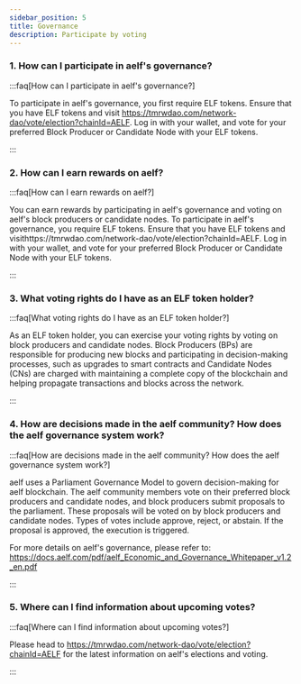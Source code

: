 ```yaml
---
sidebar_position: 5
title: Governance
description: Participate by voting
---
```


<head>
  <html itemscope itemtype="https://schema.org/FAQPage" />
</head>

### 1. How can I participate in aelf's governance?

:::faq[How can I participate in aelf's governance?]

To participate in aelf's governance, you first require ELF tokens. Ensure that you have ELF tokens and visit https://tmrwdao.com/network-dao/vote/election?chainId=AELF. Log in with your wallet, and vote for your preferred Block Producer or Candidate Node with your ELF tokens.

:::

### 2. How can I earn rewards on aelf?

:::faq[How can I earn rewards on aelf?]

You can earn rewards by participating in aelf's governance and voting on aelf's block producers or candidate nodes. To participate in aelf's governance, you require ELF tokens. Ensure that you have ELF tokens and visithttps://tmrwdao.com/network-dao/vote/election?chainId=AELF. Log in with your wallet, and vote for your preferred Block Producer or Candidate Node with your ELF tokens.

:::

### 3. What voting rights do I have as an ELF token holder?

:::faq[What voting rights do I have as an ELF token holder?]

As an ELF token holder, you can exercise your voting rights by voting on block producers and candidate nodes. Block Producers (BPs) are responsible for producing new blocks and participating in decision-making processes, such as upgrades to smart contracts and Candidate Nodes (CNs) are charged with maintaining a complete copy of the blockchain and helping propagate transactions and blocks across the network.

:::

### 4. How are decisions made in the aelf community? How does the aelf governance system work?

:::faq[How are decisions made in the aelf community? How does the aelf governance system work?]

aelf uses a Parliament Governance Model to govern decision-making for aelf blockchain. The aelf community members vote on their preferred block producers and candidate nodes, and block producers submit proposals to the parliament. These proposals will be voted on by block producers and candidate nodes. Types of votes include approve, reject, or abstain. If the proposal is approved, the execution is triggered.

For more details on aelf's governance, please refer to: https://docs.aelf.com/pdf/aelf_Economic_and_Governance_Whitepaper_v1.2_en.pdf

:::

### 5. Where can I find information about upcoming votes?

:::faq[Where can I find information about upcoming votes?]

Please head to https://tmrwdao.com/network-dao/vote/election?chainId=AELF for the latest information on aelf's elections and voting. 

:::